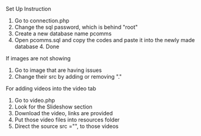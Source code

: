 Set Up Instruction
1. Go to connection.php
2. Change the sql password, which is behind "root"
3. Create a new database name pcomms
4. Open pcomms.sql and copy the codes and paste it into the newly made database
4. Done

If images are not showing
1. Go to image that are having issues
2. Change their src by adding or removing "."

For adding videos into the video tab
1. Go to video.php
2. Look for the Slideshow section
3. Download the video, links are provided
4. Put those video files into resources folder
5. Direct the source src ="", to those videos

